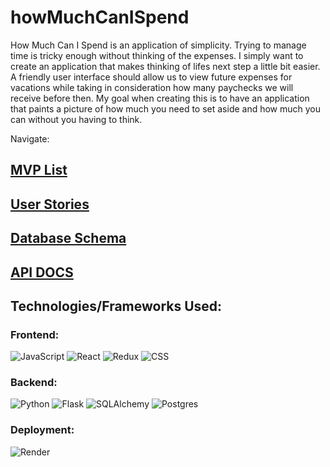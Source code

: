 # howMuchCanISpend

How Much Can I Spend is an application of simplicity. Trying to manage time is tricky enough without thinking of the expenses. 
I simply want to create an application that makes thinking of lifes next step a little bit easier. A friendly user interface should
allow us to view future expenses for vacations while taking in consideration how many paychecks we will receive before then. My goal 
when creating this is to have an application that paints a picture of how much you need to set aside and how much you can without you having to think.


Navigate:

## [MVP List](https://github.com/collin-smith23/howMuchCanISpend/wiki/MVP-List)
## [User Stories](https://github.com/collin-smith23/howMuchCanISpend/wiki/User-Stories)
## [Database Schema](https://github.com/collin-smith23/howMuchCanISpend/wiki/Database-Schema)
## [API DOCS](https://github.com/collin-smith23/howMuchCanISpend/wiki/API-Docs)


## Technologies/Frameworks Used:

### Frontend:
![JavaScript](https://img.shields.io/badge/Javascript-F7DF1E?style=for-the-badge&logo=javascript&logoColor=black)
![React](https://img.shields.io/badge/react-676E77?style=for-the-badge&logo=react&logoColor=#61DAFB)
![Redux](https://img.shields.io/badge/Redux-764ABC?style=for-the-badge&logo=redux&logoColor=white)
![CSS](https://img.shields.io/badge/CSS3-1572B6?style=for-the-badge&logo=css3&logoColor=white)

### Backend:
![Python](https://img.shields.io/badge/Python-4081B3?style=for-the-badge&logo=python&logoColor=ffe66a)
![Flask](https://img.shields.io/badge/Flask-000000?style=for-the-badge&logo=flask&logoColor=white)
![SQLAlchemy](https://img.shields.io/badge/SQLAlchemy-D71F00?style=for-the-badge&logoColor=white)
![Postgres](https://img.shields.io/badge/Postgres-4169E1?style=for-the-badge&logo=postgresql&logoColor=white)


### Deployment:
![Render](https://img.shields.io/badge/Render-46E3B7?style=for-the-badge&logo=render&logoColor=white)
